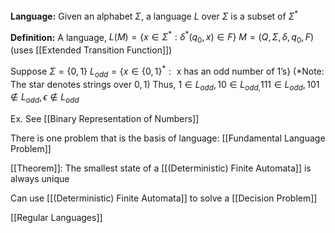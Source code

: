 **Language:** Given an alphabet $\Sigma$, a language $L$ over $\Sigma$ is a subset of $\Sigma^{*}$

**Definition:**
A language, $L(M)=\{x \in \Sigma^{*}: \delta^{*}(q_{0},x) \in F\}$
$M = (Q, \Sigma, \delta, q_{0}, F)$
(uses [[Extended Transition Function]])

Suppose $\Sigma = \{0,1\}$
$L_{odd}=\{x \in \{0,1\}^{*}: \text{ x has an odd number of 1's}\}$
(\*Note: The star denotes strings over $0,1$)
Thus, $1 \in L_{odd}, 10 \in L_{odd,}111 \in L_{odd}, 101 \notin L_{odd}, \epsilon \notin L_{odd}$

Ex. See [[Binary Representation of Numbers]]

There is one problem that is the basis of language: 
[[Fundamental Language Problem]]

[[Theorem]]: The smallest state of a [[(Deterministic) Finite Automata]] is always unique

Can use [[(Deterministic) Finite Automata]] to solve a [[Decision Problem]]

[[Regular Languages]]